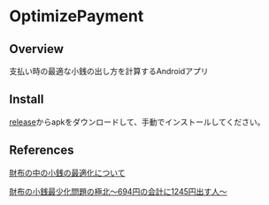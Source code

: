 # OptimizePayment

## Overview

支払い時の最適な小銭の出し方を計算するAndroidアプリ

## Install

[release](https://github.com/htlsne/OptimizePaymentApp/releases)からapkをダウンロードして、手動でインストールしてください。

## References

[財布の中の小銭の最適化について](http://takeno.iee.niit.ac.jp/~shige/math/lecture/misc/kozeni1/index.html)

[財布の小銭最少化問題の極北〜694円の会計に1245円出す人〜](http://togetter.com/li/916958)
